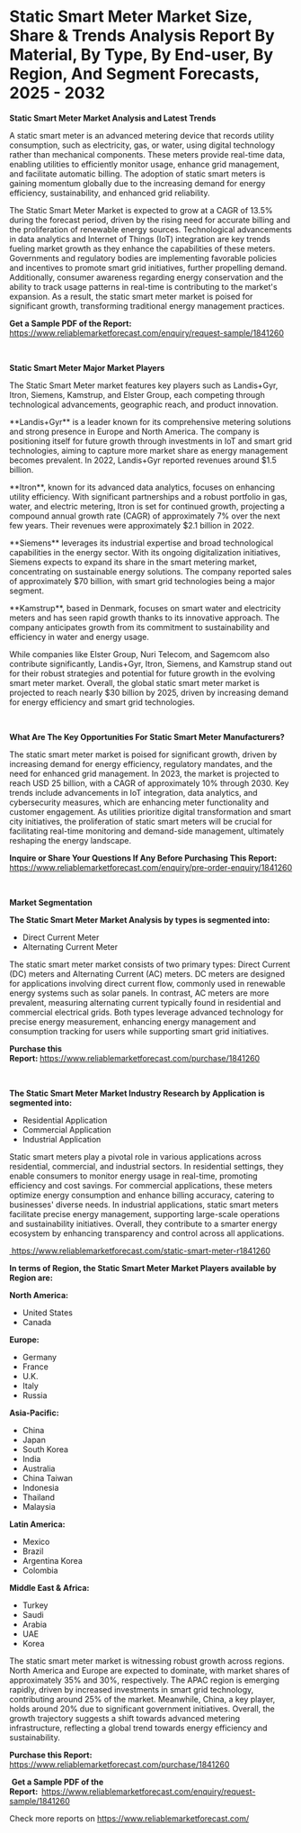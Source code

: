 <p><h1>Static Smart Meter Market Size, Share & Trends Analysis Report By Material, By Type, By End-user, By Region, And Segment Forecasts, 2025 - 2032</h1></p><p><strong>Static Smart Meter Market Analysis and Latest Trends</strong></p>
<p><p>A static smart meter is an advanced metering device that records utility consumption, such as electricity, gas, or water, using digital technology rather than mechanical components. These meters provide real-time data, enabling utilities to efficiently monitor usage, enhance grid management, and facilitate automatic billing. The adoption of static smart meters is gaining momentum globally due to the increasing demand for energy efficiency, sustainability, and enhanced grid reliability.</p><p>The Static Smart Meter Market is expected to grow at a CAGR of 13.5% during the forecast period, driven by the rising need for accurate billing and the proliferation of renewable energy sources. Technological advancements in data analytics and Internet of Things (IoT) integration are key trends fueling market growth as they enhance the capabilities of these meters. Governments and regulatory bodies are implementing favorable policies and incentives to promote smart grid initiatives, further propelling demand. Additionally, consumer awareness regarding energy conservation and the ability to track usage patterns in real-time is contributing to the market's expansion. As a result, the static smart meter market is poised for significant growth, transforming traditional energy management practices.</p></p>
<p><strong>Get a Sample PDF of the Report:&nbsp;</strong> <a href="https://www.reliablemarketforecast.com/enquiry/request-sample/1841260?utm_campaign=2533&utm_medium=2&utm_source=Github&utm_content=ia&utm_term=12042025&utm_id=static-smart-meter">https://www.reliablemarketforecast.com/enquiry/request-sample/1841260</a></p>
<p>&nbsp;</p>
<p><strong>Static Smart Meter Major Market Players</strong></p>
<p><p>The Static Smart Meter market features key players such as Landis+Gyr, Itron, Siemens, Kamstrup, and Elster Group, each competing through technological advancements, geographic reach, and product innovation. </p><p>**Landis+Gyr** is a leader known for its comprehensive metering solutions and strong presence in Europe and North America. The company is positioning itself for future growth through investments in IoT and smart grid technologies, aiming to capture more market share as energy management becomes prevalent. In 2022, Landis+Gyr reported revenues around $1.5 billion.</p><p>**Itron**, known for its advanced data analytics, focuses on enhancing utility efficiency. With significant partnerships and a robust portfolio in gas, water, and electric metering, Itron is set for continued growth, projecting a compound annual growth rate (CAGR) of approximately 7% over the next few years. Their revenues were approximately $2.1 billion in 2022.</p><p>**Siemens** leverages its industrial expertise and broad technological capabilities in the energy sector. With its ongoing digitalization initiatives, Siemens expects to expand its share in the smart metering market, concentrating on sustainable energy solutions. The company reported sales of approximately $70 billion, with smart grid technologies being a major segment.</p><p>**Kamstrup**, based in Denmark, focuses on smart water and electricity meters and has seen rapid growth thanks to its innovative approach. The company anticipates growth from its commitment to sustainability and efficiency in water and energy usage.</p><p>While companies like Elster Group, Nuri Telecom, and Sagemcom also contribute significantly, Landis+Gyr, Itron, Siemens, and Kamstrup stand out for their robust strategies and potential for future growth in the evolving smart meter market. Overall, the global static smart meter market is projected to reach nearly $30 billion by 2025, driven by increasing demand for energy efficiency and smart grid technologies.</p></p>
<p>&nbsp;</p>
<p><strong>What Are The Key Opportunities For Static Smart Meter Manufacturers?</strong></p>
<p><p>The static smart meter market is poised for significant growth, driven by increasing demand for energy efficiency, regulatory mandates, and the need for enhanced grid management. In 2023, the market is projected to reach USD 25 billion, with a CAGR of approximately 10% through 2030. Key trends include advancements in IoT integration, data analytics, and cybersecurity measures, which are enhancing meter functionality and customer engagement. As utilities prioritize digital transformation and smart city initiatives, the proliferation of static smart meters will be crucial for facilitating real-time monitoring and demand-side management, ultimately reshaping the energy landscape.</p></p>
<p><strong>Inquire or Share Your Questions If Any Before Purchasing This Report:</strong> <a href="https://www.reliablemarketforecast.com/enquiry/pre-order-enquiry/1841260?utm_campaign=2533&utm_medium=2&utm_source=Github&utm_content=ia&utm_term=12042025&utm_id=static-smart-meter">https://www.reliablemarketforecast.com/enquiry/pre-order-enquiry/1841260</a></p>
<p>&nbsp;</p>
<p><strong>Market Segmentation</strong></p>
<p><strong>The Static Smart Meter Market Analysis by types is segmented into:</strong></p>
<p><ul><li>Direct Current Meter</li><li>Alternating Current Meter</li></ul></p>
<p><p>The static smart meter market consists of two primary types: Direct Current (DC) meters and Alternating Current (AC) meters. DC meters are designed for applications involving direct current flow, commonly used in renewable energy systems such as solar panels. In contrast, AC meters are more prevalent, measuring alternating current typically found in residential and commercial electrical grids. Both types leverage advanced technology for precise energy measurement, enhancing energy management and consumption tracking for users while supporting smart grid initiatives.</p></p>
<p><strong>Purchase this Report:&nbsp;</strong><a href="https://www.reliablemarketforecast.com/purchase/1841260?utm_campaign=2533&utm_medium=2&utm_source=Github&utm_content=ia&utm_term=12042025&utm_id=static-smart-meter">https://www.reliablemarketforecast.com/purchase/1841260</a></p>
<p>&nbsp;</p>
<p><strong>The Static Smart Meter Market Industry Research by Application is segmented into:</strong></p>
<p><ul><li>Residential Application</li><li>Commercial Application</li><li>Industrial Application</li></ul></p>
<p><p>Static smart meters play a pivotal role in various applications across residential, commercial, and industrial sectors. In residential settings, they enable consumers to monitor energy usage in real-time, promoting efficiency and cost savings. For commercial applications, these meters optimize energy consumption and enhance billing accuracy, catering to businesses' diverse needs. In industrial applications, static smart meters facilitate precise energy management, supporting large-scale operations and sustainability initiatives. Overall, they contribute to a smarter energy ecosystem by enhancing transparency and control across all applications.</p></p>
<p><a href="https://www.reliablemarketforecast.com/static-smart-meter-r1841260?utm_campaign=2533&utm_medium=2&utm_source=Github&utm_content=ia&utm_term=12042025&utm_id=static-smart-meter">&nbsp;https://www.reliablemarketforecast.com/static-smart-meter-r1841260</a></p>
<p><strong>In terms of Region, the Static Smart Meter Market Players available by Region are:</strong></p>
<p>
    <p> <strong> North America: </strong>
        <ul>
            <li>United States</li>
            <li>Canada</li>
        </ul>
        </p> 
    <p> <strong> Europe: </strong>
        <ul>
            <li>Germany</li>
            <li>France</li>
            <li>U.K.</li>
            <li>Italy</li>
            <li>Russia</li>
        </ul>
        </p> 
    <p> <strong> Asia-Pacific: </strong>
        <ul>
            <li>China</li>
            <li>Japan</li>
            <li>South Korea</li>
            <li>India</li>
            <li>Australia</li>
            <li>China Taiwan</li>
            <li>Indonesia</li>
            <li>Thailand</li>
            <li>Malaysia</li>
        </ul>
        </p> 
    <p> <strong> Latin America: </strong>
        <ul>
            <li>Mexico</li>
            <li>Brazil</li>
            <li>Argentina Korea</li>
            <li>Colombia</li>
        </ul>
        </p> 
    <p> <strong> Middle East & Africa: </strong>
        <ul>
            <li>Turkey</li>
            <li>Saudi</li>
            <li>Arabia</li>
            <li>UAE</li>
            <li>Korea</li>
        </ul>
    </p>
    </p>
<p><p>The static smart meter market is witnessing robust growth across regions. North America and Europe are expected to dominate, with market shares of approximately 35% and 30%, respectively. The APAC region is emerging rapidly, driven by increased investments in smart grid technology, contributing around 25% of the market. Meanwhile, China, a key player, holds around 20% due to significant government initiatives. Overall, the growth trajectory suggests a shift towards advanced metering infrastructure, reflecting a global trend towards energy efficiency and sustainability.</p></p>
<p><strong>Purchase this Report: </strong><a href="https://www.reliablemarketforecast.com/purchase/1841260?utm_campaign=2533&utm_medium=2&utm_source=Github&utm_content=ia&utm_term=12042025&utm_id=static-smart-meter">https://www.reliablemarketforecast.com/purchase/1841260</a></p>
<p>&nbsp;<strong>Get a Sample PDF of the Report:&nbsp;&nbsp;</strong><a href="https://www.reliablemarketforecast.com/enquiry/request-sample/1841260?utm_campaign=2533&utm_medium=2&utm_source=Github&utm_content=ia&utm_term=12042025&utm_id=static-smart-meter">https://www.reliablemarketforecast.com/enquiry/request-sample/1841260</a></p>
<p><strong></strong></p>
<p>Check more reports on <a href="https://www.reliablemarketforecast.com/?utm_campaign=2533&utm_medium=2&utm_source=Github&utm_content=ia&utm_term=12042025&utm_id=static-smart-meter">https://www.reliablemarketforecast.com/</a></p>